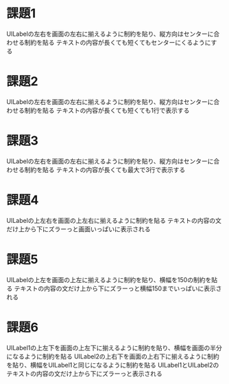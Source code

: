 # 課題1

UILabelの左右を画面の左右に揃えるように制約を貼り、縦方向はセンターに合わせる制約を貼る
テキストの内容が長くても短くてもセンターにくるようにする


# 課題2

UILabelの左右を画面の左右に揃えるように制約を貼り、縦方向はセンターに合わせる制約を貼る
テキストの内容が長くても短くても1行で表示する


# 課題3

UILabelの左右を画面の左右に揃えるように制約を貼り、縦方向はセンターに合わせる制約を貼る
テキストの内容が長くても最大で3行で表示する


# 課題4

UILabelの上左右を画面の上左右に揃えるように制約を貼る
テキストの内容の文だけ上から下にズラーっと画面いっぱいに表示される


# 課題5

UILabelの上左を画面の上左に揃えるように制約を貼り、横幅を150の制約を貼る
テキストの内容の文だけ上から下にズラーっと横幅150までいっぱいに表示される



# 課題6

UILabel1の上左下を画面の上左下に揃えるように制約を貼り、横幅を画面の半分になるように制約を貼る
UILabel2の上右下を画面の上右下に揃えるように制約を貼り、横幅をUILabel1と同じになるように制約を貼る
UILabel1とUILabel2のテキストの内容の文だけ上から下にズラーっと表示される
